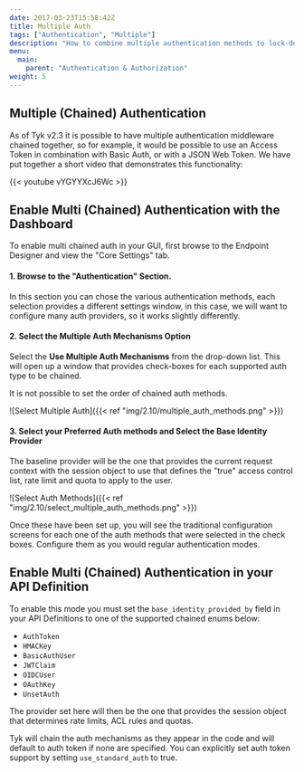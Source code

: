 ```yaml
---
date: 2017-03-23T15:58:42Z
title: Multiple Auth
tags: ["Authentication", "Multiple"]
description: "How to combine multiple authentication methods to lock-down your APIs"
menu:
  main:
    parent: "Authentication & Authorization"
weight: 5 
---
```


## Multiple (Chained) Authentication

As of Tyk v2.3 it is possible to have multiple authentication middleware chained together, so for example, it would be possible to use an Access Token in combination with Basic Auth, or with a JSON Web Token. We have put together a short video that demonstrates this functionality:

{{< youtube vYGYYXcJ6Wc >}}

## Enable Multi (Chained) Authentication with the Dashboard

To enable multi chained auth in your GUI, first browse to the Endpoint Designer and view the "Core Settings" tab.

#### 1\. Browse to the "Authentication" Section.

In this section you can chose the various authentication methods, each selection provides a different settings window, in this case, we will want to configure many auth providers, so it works slightly differently.

#### 2\. Select the Multiple Auth Mechanisms Option

Select the **Use Multiple Auth Mechanisms** from the drop-down list. This will open up a window that provides check-boxes for each supported auth type to be chained.

It is not possible to set the order of chained auth methods.

![Select Multiple Auth]({{< ref "img/2.10/multiple_auth_methods.png" >}})

#### 3\. Select your Preferred Auth methods and Select the Base Identity Provider

The baseline provider will be the one that provides the current request context with the session object to use that defines the "true" access control list, rate limit and quota to apply to the user.

![Select Auth Methods]({{< ref "img/2.10/select_multiple_auth_methods.png" >}})

Once these have been set up, you will see the traditional configuration screens for each one of the auth methods that were selected in the check boxes. Configure them as you would regular authentication modes.

## Enable Multi (Chained) Authentication in your API Definition

To enable this mode you must set the `base_identity_provided_by` field in your API Definitions to one of the supported chained enums below:

*   `AuthToken`
*   `HMACKey` 
*   `BasicAuthUser` 
*   `JWTClaim` 
*   `OIDCUser` 
*   `OAuthKey` 
*   `UnsetAuth`

The provider set here will then be the one that provides the session object that determines rate limits, ACL rules and quotas.

Tyk will chain the auth mechanisms as they appear in the code and will default to auth token if none are specified. You can explicitly set auth token support by setting `use_standard_auth` to true.